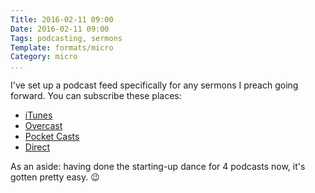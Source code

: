 ```yaml
---
Title: 2016-02-11 09:00
Date: 2016-02-11 09:00
Tags: podcasting, sermons
Template: formats/micro
Category: micro
...
```


I've set up a podcast feed specifically for any sermons I preach going forward.
You can subscribe these places:

  - [<i class="fa fa-fw fa-music"></i> iTunes][iTunes]
  - [<i class="fa fa-fw fa-play-circle"></i> Overcast][Overcast]
  - [<i class="fa fa-fw fa-play-circle-o"></i> Pocket Casts][Pocket Casts]
  - [<i class="fa fa-fw fa-rss"></i> Direct][Direct]

[iTunes]: https://itunes.apple.com/us/podcast/sermons-by-chris-krycho/id1083193863?mt=2
[Overcast]: https://overcast.fm/p395569-ypBaG2
[Pocket Casts]: http://pca.st/slox
[Direct]: http://www.chriskrycho.com/sermons.xml

As an aside: having done the starting-up dance for 4 podcasts now, it's gotten
pretty easy. 😉